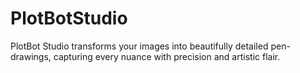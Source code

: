 # PlotBotStudio
PlotBot Studio transforms your images into beautifully detailed pen-drawings, capturing every nuance with precision and artistic flair.
